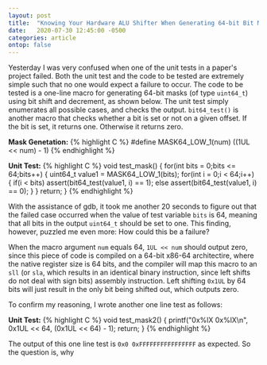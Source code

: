 ```yaml
---
layout: post
title:  "Knowing Your Hardware ALU Shifter When Generating 64-bit Bit Masks"
date:   2020-07-30 12:45:00 -0500
categories: article
ontop: false
---
```


Yesterday I was very confused when one of the unit tests in a paper's project failed. Both the unit test and the code to
be tested are extremely simple such that no one would expect a failure to occur. 
The code to be tested is a one-line macro for generating 64-bit masks (of type `uint64_t`) using bit shift and decrement,
as shown below. The unit test simply enumerates all possible cases, and checks the output. `bit64_test()` is another
macro that checks whether a bit is set or not on a given offset. If the bit is set, it returns one. Otherwise it returns 
zero.

**Mask Genetation:**
{% highlight C %}
#define MASK64_LOW_1(num)  ((1UL << num) - 1)
{% endhighlight %}

**Unit Test:**
{% highlight C %}
void test_mask() {
  for(int bits = 0;bits <= 64;bits++) {
    uint64_t value1 = MASK64_LOW_1(bits);
    for(int i = 0;i < 64;i++) {
      if(i < bits) assert(bit64_test(value1, i) == 1);
      else assert(bit64_test(value1, i) == 0);
    }
  }
  return;
}
{% endhighlight %}

With the assistance of gdb, it took me another 20 seconds to figure out that the failed case occurred when the value of 
test variable `bits` is 64, meaning that all bits in the output `uint64_t` should be set to one.
This finding, however, puzzled me even more: How could this be a failure?

When the macro argument `num` equals 64, `1UL << num` should output zero, since this piece of code is compiled on a 
64-bit x86-64 architectire, where the native register size is 64 bits, and the compiler will map this macro to 
an `sll` (or `sla`, which results in an identical binary instruction, since left shifts do not deal with sign bits) 
assembly instruction. Left shifting `0x1UL` by 64 bits will just result in the only bit being shifted out, which
outputs zero.

To confirm my reasoning, I wrote another one line test as follows:

**Unit Test:**
{% highlight C %}
void test_mask2() {
  printf("0x%lX 0x%lX\n", 0x1UL << 64, (0x1UL << 64) - 1);
  return;
}
{% endhighlight %}

The output of this one line test is `0x0 0xFFFFFFFFFFFFFFFF` as expected. 
So the question is, why 
